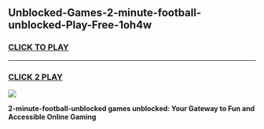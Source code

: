 
## Unblocked-Games-2-minute-football-unblocked-Play-Free-1oh4w
<h3>
<a href="https://premium76.site?title=2-minute-football-unblocked&ref=10A">CLICK TO PLAY</a></h3>
<hr>

<h3>
<a href="https://premium76.site?title=2-minute-football-unblocked&ref=10A">CLICK 2 PLAY</a>
  
</h3>

<a href="https://premium76.site?title=2-minute-football-unblocked&ref=10A"><img src="https://clearcache.store/games.png"></a>


**2-minute-football-unblocked games unblocked: Your Gateway to Fun and Accessible Online Gaming**
